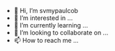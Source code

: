 - 👋 Hi, I’m svmypaulcob
- 👀 I’m interested in ...
- 🌱 I’m currently learning ...
- 💞️ I’m looking to collaborate on ...
- 📫 How to reach me ...

<!---
svmypaulcob/svmypaulcob is a ✨ special ✨ repository because its `README.md` (this file) appears on your GitHub profile.
You can click the Preview link to take a look at your changes.
--->
